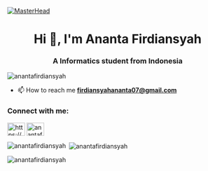 [![MasterHead](https://media4.giphy.com/media/v1.Y2lkPTc5MGI3NjExN3Y3NzFtMnZub2RiaDNicXRiMmZ0c3N3bDRndmxub2hkOTNvc2Z0eSZlcD12MV9pbnRlcm5hbF9naWZfYnlfaWQmY3Q9Zw/qgQUggAC3Pfv687qPC/giphy.webp)]()

<h1 align="center">Hi 👋, I'm Ananta Firdiansyah</h1>
<h3 align="center">A Informatics student from Indonesia</h3>

<p align="left"> <img src="https://komarev.com/ghpvc/?username=anantafirdiansyah&label=Profile%20views&color=0e75b6&style=flat" alt="anantafirdiansyah" /> </p>

- 📫 How to reach me **firdiansyahananta07@gmail.com**

<h3 align="left">Connect with me:</h3>
<p align="left">
<a href="https://linkedin.com/in/https://www.linkedin.com/in/anantafirdiansyah/" target="blank"><img align="center" src="https://raw.githubusercontent.com/rahuldkjain/github-profile-readme-generator/master/src/images/icons/Social/linked-in-alt.svg" alt="https://www.linkedin.com/in/anantafirdiansyah/" height="30" width="40" /></a>
<a href="https://instagram.com/anantafirdiansyah" target="blank"><img align="center" src="https://raw.githubusercontent.com/rahuldkjain/github-profile-readme-generator/master/src/images/icons/Social/instagram.svg" alt="anantafirdiansyah" height="30" width="40" /></a>
</p>

<p><img align="left" src="https://github-readme-stats.vercel.app/api/top-langs?username=anantafirdiansyah&show_icons=true&locale=en&layout=compact" alt="anantafirdiansyah" /></p>

<p>&nbsp;<img align="center" src="https://github-readme-stats.vercel.app/api?username=anantafirdiansyah&show_icons=true&locale=en" alt="anantafirdiansyah" /></p>

<p><img align="center" src="https://github-readme-streak-stats.herokuapp.com/?user=anantafirdiansyah&" alt="anantafirdiansyah" /></p>
